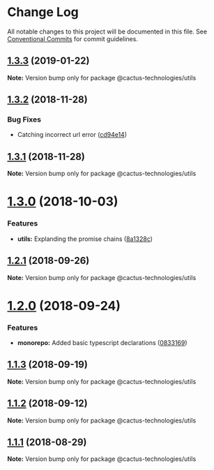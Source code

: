 # Change Log

All notable changes to this project will be documented in this file.
See [Conventional Commits](https://conventionalcommits.org) for commit guidelines.

## [1.3.3](https://ssh.dev.azure.com/Cactus%20Internal/cactus-utilities/compare/@cactus-technologies/utils@1.3.2...@cactus-technologies/utils@1.3.3) (2019-01-22)

**Note:** Version bump only for package @cactus-technologies/utils

## [1.3.2](http://cactus-bk@dev.azure.com:cactus-bk/cactus-tools/_git/utils-monorepo/compare/@cactus-technologies/utils@1.3.1...@cactus-technologies/utils@1.3.2) (2018-11-28)

### Bug Fixes

-   Catching incorrect url error ([cd94e14](http://cactus-bk@dev.azure.com:cactus-bk/cactus-tools/_git/utils-monorepo/commits/cd94e14))

## [1.3.1](http://cactus-bk@dev.azure.com:cactus-bk/cactus-tools/_git/utils-monorepo/compare/@cactus-technologies/utils@1.3.0...@cactus-technologies/utils@1.3.1) (2018-11-28)

**Note:** Version bump only for package @cactus-technologies/utils

<a name="1.3.0"></a>

# [1.3.0](https://github.com/CactusTechnologies/cactus-utils/compare/@cactus-technologies/utils@1.2.1...@cactus-technologies/utils@1.3.0) (2018-10-03)

### Features

-   **utils:** Explanding the promise chains ([8a1328c](https://github.com/CactusTechnologies/cactus-utils/commit/8a1328c))

<a name="1.2.1"></a>

## [1.2.1](https://github.com/CactusTechnologies/cactus-utils/compare/@cactus-technologies/utils@1.2.0...@cactus-technologies/utils@1.2.1) (2018-09-26)

**Note:** Version bump only for package @cactus-technologies/utils

<a name="1.2.0"></a>

# [1.2.0](https://github.com/CactusTechnologies/cactus-utils/compare/@cactus-technologies/utils@1.1.3...@cactus-technologies/utils@1.2.0) (2018-09-24)

### Features

-   **monorepo:** Added basic typescript declarations ([0833169](https://github.com/CactusTechnologies/cactus-utils/commit/0833169))

<a name="1.1.3"></a>

## [1.1.3](https://github.com/CactusTechnologies/cactus-utils/compare/@cactus-technologies/utils@1.1.2...@cactus-technologies/utils@1.1.3) (2018-09-19)

**Note:** Version bump only for package @cactus-technologies/utils

<a name="1.1.2"></a>

## [1.1.2](https://github.com/CactusTechnologies/cactus-utils/compare/@cactus-technologies/utils@1.1.1...@cactus-technologies/utils@1.1.2) (2018-09-12)

**Note:** Version bump only for package @cactus-technologies/utils

<a name="1.1.1"></a>

## [1.1.1](https://github.com/CactusTechnologies/cactus-utils/compare/@cactus-technologies/utils@1.1.0...@cactus-technologies/utils@1.1.1) (2018-08-29)

**Note:** Version bump only for package @cactus-technologies/utils
